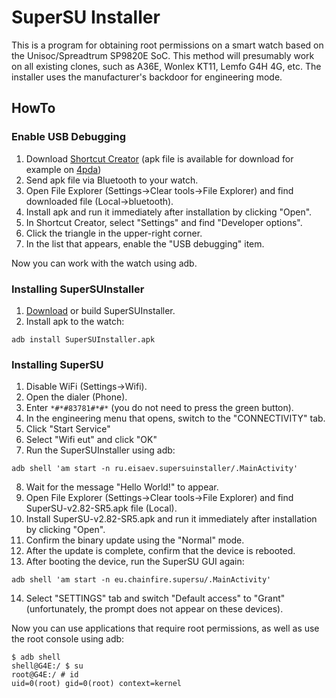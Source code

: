 # SuperSU Installer
This is a program for obtaining root permissions on a smart watch based on the Unisoc/Spreadtrum SP9820E SoC. This method will presumably work on all existing clones, such as A36E, Wonlex KT11, Lemfo     G4H 4G, etc. The installer uses the manufacturer's backdoor for engineering mode.

## HowTo
### Enable USB Debugging
1. Download [Shortcut Creator](https://play.google.com/store/apps/details?id=com.alextern.shortcuthelper) (apk file is available for download for example on [4pda](https://4pda.to/forum/index.php?showtopic=887333))
2. Send apk file via Bluetooth to your watch.
3. Open File Explorer (Settings->Clear tools->File Explorer) and find downloaded file (Local->bluetooth).
4. Install apk and run it immediately after installation by clicking "Open".
5. In Shortcut Creator, select "Settings" and find "Developer options".
6. Click the triangle in the upper-right corner.
7. In the list that appears, enable the "USB debugging" item.

Now you can work with the watch using adb.
### Installing SuperSUInstaller
1. [Download](https://github.com/eisaev/SuperSUInstaller/releases/) or build SuperSUInstaller.
2. Install apk to the watch:
```
adb install SuperSUInstaller.apk
```
### Installing SuperSU
1. Disable WiFi (Settings->Wifi).
2. Open the dialer (Phone).
3. Enter `*#*#83781#*#*` (you do not need to press the green button).
4. In the engineering menu that opens, switch to the "CONNECTIVITY" tab.
5. Click "Start Service"
6. Select "Wifi eut" and click "OK"
7. Run the SuperSUInstaller using adb:
```
adb shell 'am start -n ru.eisaev.supersuinstaller/.MainActivity'
```
8. Wait for the message "Hello World!" to appear.
9. Open File Explorer (Settings->Clear tools->File Explorer) and find SuperSU-v2.82-SR5.apk file (Local).
10. Install SuperSU-v2.82-SR5.apk and run it immediately after installation by clicking "Open".
11. Confirm the binary update using the "Normal" mode.
12. After the update is complete, confirm that the device is rebooted.
13. After booting the device, run the SuperSU GUI again:
```
adb shell 'am start -n eu.chainfire.supersu/.MainActivity'
```
14. Select "SETTINGS" tab and switch "Default access" to "Grant" (unfortunately, the prompt does not appear on these devices).

Now you can use applications that require root permissions, as well as use the root console using adb:
```
$ adb shell
shell@G4E:/ $ su
root@G4E:/ # id
uid=0(root) gid=0(root) context=kernel
```


